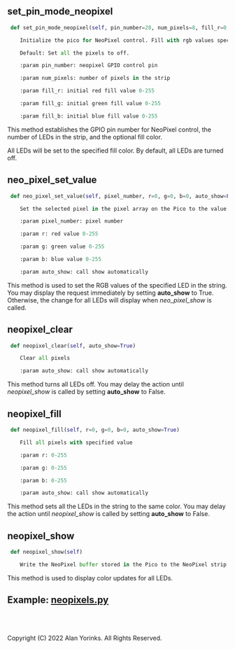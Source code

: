 ## set_pin_mode_neopixel

```python
 def set_pin_mode_neopixel(self, pin_number=28, num_pixels=8, fill_r=0, fill_g=0, fill_b=0)

    Initialize the pico for NeoPixel control. Fill with rgb values specified.

    Default: Set all the pixels to off.

    :param pin_number: neopixel GPIO control pin

    :param num_pixels: number of pixels in the strip

    :param fill_r: initial red fill value 0-255

    :param fill_g: initial green fill value 0-255

    :param fill_b: initial blue fill value 0-255
```

This method establishes the GPIO pin number for NeoPixel control, 
the number of LEDs in the strip, and the optional fill color.

All LEDs will be set to the specified fill color. By default, all LEDs are turned off.

## neo_pixel_set_value

```python
 def neo_pixel_set_value(self, pixel_number, r=0, g=0, b=0, auto_show=False)

    Set the selected pixel in the pixel array on the Pico to the value provided.

    :param pixel_number: pixel number

    :param r: red value 0-255

    :param g: green value 0-255

    :param b: blue value 0-255

    :param auto_show: call show automatically
```
This method is used to set the RGB values of the specified LED in the string. You may 
display the request immediately by setting **auto_show** to True. Otherwise, the change 
for 
all LEDs will display when _neo_pixel_show_ is called.

## neopixel_clear

```python
 def neopixel_clear(self, auto_show=True)

    Clear all pixels

    :param auto_show: call show automatically

```

This method turns all LEDs off. You may delay the action until _neopixel_show_ is called 
by setting **auto_show** to False. 

## neopixel_fill

```python
 def neopixel_fill(self, r=0, g=0, b=0, auto_show=True)

    Fill all pixels with specified value

    :param r: 0-255

    :param g: 0-255

    :param b: 0-255

    :param auto_show: call show automatically
```

This method sets all the LEDs in the string to the same color. You may delay the action 
until _neopixel_show_ is called 
by setting **auto_show** to False. 
<br>

## neopixel_show

```python
 def neopixel_show(self)

    Write the NeoPixel buffer stored in the Pico to the NeoPixel strip.
```


This method is used to display color updates for all LEDs.

## Example: [neopixels.py](https://github.com/MrYsLab/telemetrix-rpi-pico-w/blob/master/examples/neopixels.py)

<br>
<br>

Copyright (C) 2022 Alan Yorinks. All Rights Reserved.
